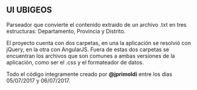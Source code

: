 ## UI UBIGEOS

Parseador que convierte el contenido extraido de un archivo .txt en tres estructuras: Departamento, Provincia y Distrito.

El proyecto cuenta con dos carpetas, en una la aplicación se resolvió con jQuery, en la otra con AngularJS.
Fuera de estas dos carpetas se encuentran los archivos que son comunes a ambas versiones de la aplicación, como ser el .css y el formateador de datos.

Todo el código integramente creado por **@jprimoldi** entre los dias 05/07/2017 y 06/07/2017.